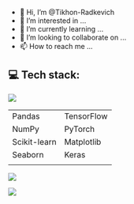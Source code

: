 - 👋 Hi, I’m @Tikhon-Radkevich
- 👀 I’m interested in ...
- 🌱 I’m currently learning ...
- 💞️ I’m looking to collaborate on ...
- 📫 How to reach me ...

## 💻 Tech stack:
<p>
  <a rel="stylesheet" href="https://cdn.jsdelivr.net/gh/devicons/devicon@v2.15.1/devicon.min.css">
    <img src="https://skillicons.dev/icons?i=python,r,cpp" />
  </a>
</p>

|            |            |
|------------|------------|
| Pandas     | TensorFlow |
| NumPy      | PyTorch    |
| Scikit-learn | Matplotlib |
| Seaborn    | Keras      |
|            |            |

<p>
  <a rel="stylesheet" href="https://cdn.jsdelivr.net/gh/devicons/devicon@v2.15.1/devicon.min.css">
    <img src="https://skillicons.dev/icons?i=gcp,mysql,postgres,powershell,docker" />
  </a>
</p>

<p>
  <a rel="stylesheet" href="https://cdn.jsdelivr.net/gh/devicons/devicon@v2.15.1/devicon.min.css">
    <img src="https://skillicons.dev/icons?i=linux,git" />
  </a>
</p>



<!---
Tikhon-Radkevich/Tikhon-Radkevich is a ✨ special ✨ repository because its `README.md` (this file) appears on your GitHub profile.
You can click the Preview link to take a look at your changes.
--->
